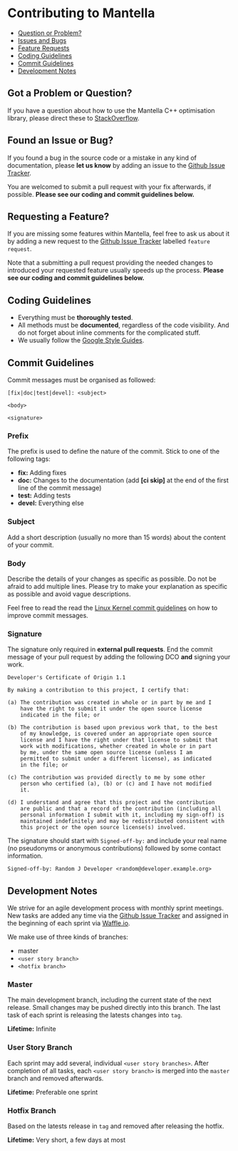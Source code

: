 Contributing to Mantella
========================
- [Question or Problem?](#question)
- [Issues and Bugs](#issue)
- [Feature Requests](#feature)
- [Coding Guidelines](#coding)
- [Commit Guidelines](#commit)
- [Development Notes](#development)

<a name="question"></a> Got a Problem or Question?
--------------------------------------------------
If you have a question about how to use the Mantella C++ optimisation library, please direct these to [StackOverflow](http://stackoverflow.com/questions/tagged/mantella).

<a name="issue"></a> Found an Issue or Bug?
-------------------------------------------
If you found a bug in the source code or a mistake in any kind of documentation, please **let us know** by adding an issue to the [Github Issue Tracker](https://github.com/SebastianNiemann/Mantella/issues).

You are welcomed to submit a pull request with your fix afterwards, if possible. **Please see our coding and commit guidelines below.**

<a name="feature"></a> Requesting a Feature?
--------------------------------------------
If you are missing some features within Mantella, feel free to ask us about it by adding a new request to the [Github Issue Tracker](https://github.com/SebastianNiemann/Mantella/issues) labelled `feature request`.

Note that a submitting a pull request providing the needed changes to introduced your requested feature usually speeds up the process. **Please see our coding and commit guidelines below.**

<a name="coding"></a> Coding Guidelines
---------------------------------------
- Everything must be **thoroughly tested**.
- All methods must be **documented**, regardless of the code visibility. And do not forget about inline comments for the complicated stuff.
- We usually follow the [Google Style Guides](https://code.google.com/p/google-styleguide/).

<a name="commit"></a> Commit Guidelines
---------------------------------------
Commit messages must be organised as followed:
```
[fix|doc|test|devel]: <subject>

<body>

<signature>
```

### Prefix
The prefix is used to define the nature of the commit. Stick to one of the following tags:

- **fix:** Adding fixes
- **doc:** Changes to the documentation (add **[ci skip]** at the end of the first line of the commit message)
- **test:** Adding tests
- **devel:** Everything else

### Subject
Add a short description (usually no more than 15 words) about the content  of your commit.

### Body
Describe the details of your changes as specific as possible. Do not be afraid to add multiple lines. Please try to make your explanation as specific as possible and avoid vague descriptions.

Feel free to read the read the [Linux Kernel commit guidelines](http://git.kernel.org/cgit/git/git.git/tree/Documentation/SubmittingPatches?id=HEAD) on how to improve commit messages. 

### Signature
The signature only required in **external pull requests**. End the commit message of your pull request by adding the following DCO **and** signing your work.

```
Developer's Certificate of Origin 1.1

By making a contribution to this project, I certify that:

(a) The contribution was created in whole or in part by me and I
    have the right to submit it under the open source license
    indicated in the file; or

(b) The contribution is based upon previous work that, to the best
    of my knowledge, is covered under an appropriate open source
    license and I have the right under that license to submit that
    work with modifications, whether created in whole or in part
    by me, under the same open source license (unless I am
    permitted to submit under a different license), as indicated
    in the file; or

(c) The contribution was provided directly to me by some other
    person who certified (a), (b) or (c) and I have not modified
    it.

(d) I understand and agree that this project and the contribution
    are public and that a record of the contribution (including all
    personal information I submit with it, including my sign-off) is
    maintained indefinitely and may be redistributed consistent with
    this project or the open source license(s) involved.
```

The signature should start with `Signed-off-by:` and include your real name (no pseudonyms or anonymous contributions) followed by some contact information.
```
Signed-off-by: Random J Developer <random@developer.example.org>
```

<a name="development"></a> Development Notes
--------------------------------------------
We strive for an agile development process with monthly sprint meetings. New tasks are added any time via the [Github Issue Tracker](https://github.com/SebastianNiemann/OnlineOptimisation/issues) and assigned in the beginning of each sprint via [Waffle.io](https://waffle.io/sebastianniemann/onlineoptimisation). 

We make use of three kinds of branches:
- master
- `<user story branch>`
- `<hotfix branch>`

### Master
The main development branch, including the current state of the next release. Small changes may be pushed directly into this branch. The last task of each sprint is releasing the latests changes into `tag`.

**Lifetime:** Infinite

### User Story Branch
Each sprint may add several, individual `<user story branches>`. After completion of all tasks, each `<user story branch>` is merged into the `master` branch and removed afterwards.

**Lifetime:** Preferable one sprint

### Hotfix Branch
Based on the latests release in `tag` and removed after releasing the hotfix.

**Lifetime:** Very short, a few days at most
